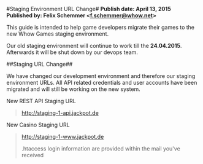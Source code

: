 #Staging Environment URL Change#
**Publish date: April 13, 2015**  
**Published by: Felix Schemmer <<f.schemmer@whow.net>>**

This guide is intended to help game developers migrate their games to the new Whow Games staging environment.

Our old staging environment will continue to work till the **24.04.2015**.  
Afterwards it will be shut down by our devops team.

##Staging URL Change##

We have changed our development environment and therefore our staging environment URLs. All API related credentials and user accounts have been migrated and will still be working on the new system. 

New REST API Staging URL
><http://staging-1-api.jackpot.de>

New Casino Staging URL
><http://staging-1-www.jackpot.de>
>
> .htaccess login information are provided within the mail you've received 
